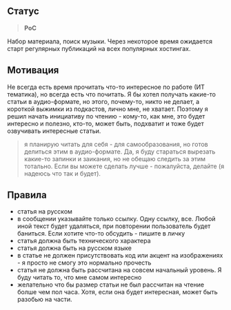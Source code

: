 ## Статус

> **PoC**

Набор материала, поиск музыки. Через некоторое время ожидается старт регулярных публикаций на всех популярных хостингах.

## Мотивация
Не всегда есть время прочитать что-то интересное по работе (ИТ тематика), но всегда есть что почитать. Я бы хотел получать какие-то статьи в аудио-формате, но этого, почему-то, никто не делает, а короткой выжимки из подкастов, лично мне, не хватает. Поэтому я решил начать инициативу по чтению - кому-то, как мне, это будет интересно и полезно, кто-то, может быть, подхватит и тоже будет озвучивать интересные статьи.

> я планирую читать для себя - для самообразования, но готов делиться этим в аудио-формате. Да, я буду стараться вырезать какие-то запинки и заикания, но не обещаю следить за этим тотально. Если вы можете сделать лучше - пожалуйста, делайте (я надеюсь что так и будет).

## Правила
- статья на русском
- в сообщении указывайте только ссылку. Одну ссылку, все. Любой иной текст будет удаляться, при повторении пользователь будет баниться. Если хотите что-то обсудить - пишите в личку
- статья должна быть технического характера
- статья должна быть на русском языке
- в статье не должен присутствовать код или акцент на изображениях - я просто не смогу это нормально прочесть
- статья не должна быть рассчитана на совсем начальный уровень. Я буду читать то, что мне самом интересно
- желательно что бы размер статьи не был рассчитан на чтение болше чем пол часа. Хотя, если она будет интересная, может быть разобью на части.
